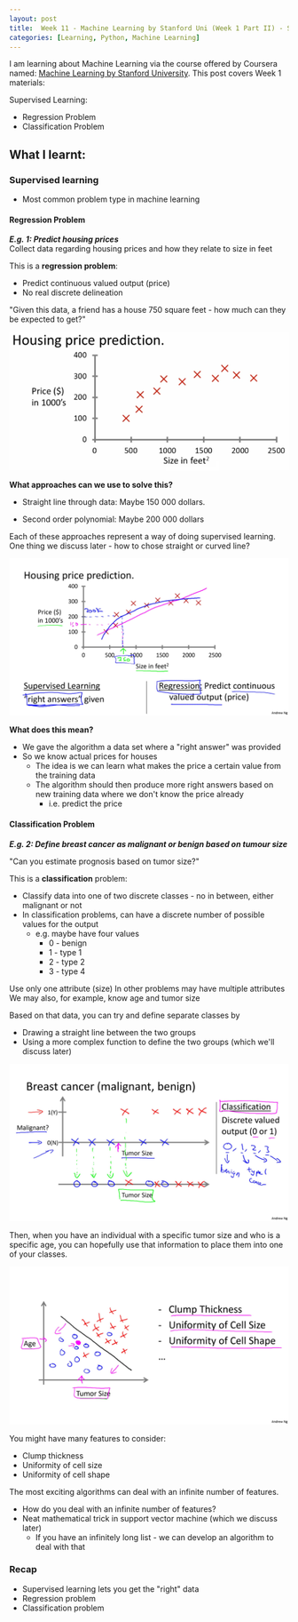 ```yaml
---
layout: post
title:  Week 11 - Machine Learning by Stanford Uni (Week 1 Part II) - Supervised Learning
categories: [Learning, Python, Machine Learning]
---
```


I am learning about Machine Learning via the course offered by Coursera named: [Machine Learning by Stanford University](https://www.coursera.org/learn/machine-learning). This post covers Week 1 materials:  

Supervised Learning:
- Regression Problem
- Classification Problem

## What I learnt:  

### Supervised learning  

- Most common problem type in machine learning

#### Regression Problem

***E.g. 1: Predict housing prices***  
Collect data regarding housing prices and how they relate to size in feet

This is a **regression problem**:
- Predict continuous valued output (price)
- No real discrete delineation 

"Given this data, a friend has a house 750 square feet - how much can they be expected to get?"  

![Housing prediction w straight line](https://github.com/liawbeile/liawbeile.github.io/blob/master/images/ML-coursera-1.png?raw=true "Housing prediction straight line")  

**What approaches can we use to solve this?**  
- Straight line through data: Maybe 150 000 dollars.  

- Second order polynomial: Maybe 200 000 dollars

Each of these approaches represent a way of doing supervised learning. One thing we discuss later - how to chose straight or curved line?  

![Housing prediction with supervised learning](https://github.com/liawbeile/liawbeile.github.io/blob/master/images/ML-coursera-2.jpg?raw=true "Housing prediction with supervised learning") 

**What does this mean?**  
- We gave the algorithm a data set where a "right answer" was provided
- So we know actual prices for houses
    - The idea is we can learn what makes the price a certain value from the training data
    - The algorithm should then produce more right answers based on new training data where we don't know the price already
        - i.e. predict the price

#### Classification Problem

***E.g. 2: Define breast cancer as malignant or benign based on tumour size***  

"Can you estimate prognosis based on tumor size?"

This is a **classification** problem:
- Classify data into one of two discrete classes - no in between, either malignant or not
- In classification problems, can have a discrete number of possible values for the output
    - e.g. maybe have four values
        - 0 - benign
        - 1 - type 1
        - 2 - type 2
        - 3 - type 4

Use only one attribute (size)
In other problems may have multiple attributes
We may also, for example, know age and tumor size  

Based on that data, you can try and define separate classes by 
- Drawing a straight line between the two groups
- Using a more complex function to define the two groups (which we'll discuss later)  

![Tumour classification graph](https://github.com/liawbeile/liawbeile.github.io/blob/master/images/ML-coursera-4.jpg?raw=true "Tumour classification graph") 

Then, when you have an individual with a specific tumor size and who is a specific age, you can hopefully use that information to place them into one of your classes.  

![Tumour classification graph - age and tumour size](https://github.com/liawbeile/liawbeile.github.io/blob/master/images/ML-coursera-5.jpg?raw=true "Tumour classification graph - age and tumour size") 

You might have many features to consider:
- Clump thickness
- Uniformity of cell size
- Uniformity of cell shape

The most exciting algorithms can deal with an infinite number of features.
- How do you deal with an infinite number of features?
- Neat mathematical trick in support vector machine (which we discuss later)
    - If you have an infinitely long list - we can develop an algorithm to deal with that

### Recap
- Supervised learning lets you get the "right" data
- Regression problem
- Classification problem  
